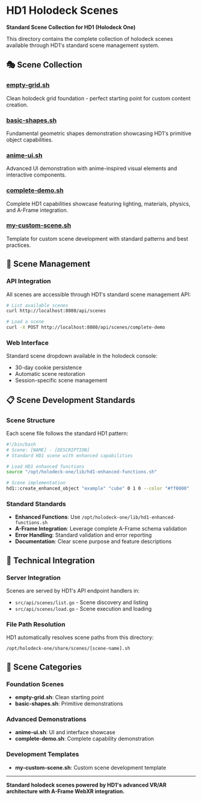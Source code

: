 # HD1 Holodeck Scenes

**Standard Scene Collection for HD1 (Holodeck One)**

This directory contains the complete collection of holodeck scenes available through HD1's standard scene management system.

## 🎭 Scene Collection

### [empty-grid.sh](empty-grid.sh)
Clean holodeck grid foundation - perfect starting point for custom content creation.

### [basic-shapes.sh](basic-shapes.sh) 
Fundamental geometric shapes demonstration showcasing HD1's primitive object capabilities.

### [anime-ui.sh](anime-ui.sh)
Advanced UI demonstration with anime-inspired visual elements and interactive components.

### [complete-demo.sh](complete-demo.sh)
Complete HD1 capabilities showcase featuring lighting, materials, physics, and A-Frame integration.

### [my-custom-scene.sh](my-custom-scene.sh)
Template for custom scene development with standard patterns and best practices.

## 🎯 Scene Management

### API Integration
All scenes are accessible through HD1's standard scene management API:

```bash
# List available scenes
curl http://localhost:8080/api/scenes

# Load a scene
curl -X POST http://localhost:8080/api/scenes/complete-demo
```

### Web Interface
Standard scene dropdown available in the holodeck console:
- 30-day cookie persistence
- Automatic scene restoration 
- Session-specific scene management

## 📋 Scene Development Standards

### Scene Structure
Each scene file follows the standard HD1 pattern:

```bash
#!/bin/bash
# Scene: [NAME] - [DESCRIPTION]
# Standard HD1 scene with enhanced capabilities

# Load HD1 enhanced functions
source "/opt/holodeck-one/lib/hd1-enhanced-functions.sh"

# Scene implementation
hd1::create_enhanced_object "example" "cube" 0 1 0 --color "#ff0000"
```

### Standard Standards
- **Enhanced Functions**: Use `/opt/holodeck-one/lib/hd1-enhanced-functions.sh`
- **A-Frame Integration**: Leverage complete A-Frame schema validation
- **Error Handling**: Standard validation and error reporting
- **Documentation**: Clear scene purpose and feature descriptions

## 🔧 Technical Integration

### Server Integration
Scenes are served by HD1's API endpoint handlers in:
- `src/api/scenes/list.go` - Scene discovery and listing
- `src/api/scenes/load.go` - Scene execution and loading

### File Path Resolution
HD1 automatically resolves scene paths from this directory:
```
/opt/holodeck-one/share/scenes/[scene-name].sh
```

## 🎨 Scene Categories

### Foundation Scenes
- **empty-grid.sh**: Clean starting point
- **basic-shapes.sh**: Primitive demonstrations

### Advanced Demonstrations
- **anime-ui.sh**: UI and interface showcase
- **complete-demo.sh**: Complete capability demonstration

### Development Templates
- **my-custom-scene.sh**: Custom scene development template

---

**Standard holodeck scenes powered by HD1's advanced VR/AR architecture with A-Frame WebXR integration.**